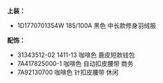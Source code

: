**上装：**

- 1D1770701354W 185/100A 黑色 中长款修身羽绒服


**配饰：**

- 31343512-02 1411-13 咖啡色 鹿皮短款钱包
- 7A417825000-1 咖啡色 自动扣皮腰带 商务
- 7A92130700 咖啡色 针扣皮腰带 休闲
